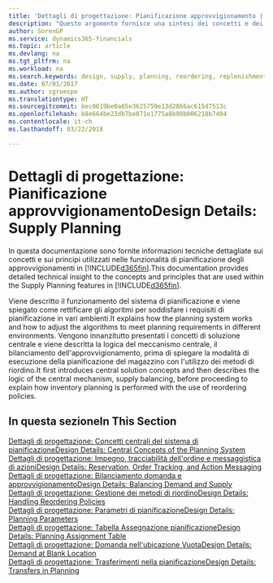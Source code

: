 ```yaml
---
title: 'Dettagli di progettazione: Pianificazione approvvigionamento | Microsoft Docs'
description: "Questo argomento fornisce una sintesi dei concetti e dei principi utilizzati nelle funzionalità di pianificazione degli approvvigionamenti in Finance and Operations, Business edition."
author: SorenGP
ms.service: dynamics365-financials
ms.topic: article
ms.devlang: na
ms.tgt_pltfrm: na
ms.workload: na
ms.search.keywords: design, supply, planning, reordering, replenishment
ms.date: 07/01/2017
ms.author: sgroespe
ms.translationtype: HT
ms.sourcegitcommit: bec0619be0a65e3625759e13d2866ac615d7513c
ms.openlocfilehash: b8e664be23db7be871e1775a8b98b006218b7404
ms.contentlocale: it-ch
ms.lasthandoff: 03/22/2018

---
```

# <a name="design-details-supply-planning"></a><span data-ttu-id="140e3-103">Dettagli di progettazione: Pianificazione approvvigionamento</span><span class="sxs-lookup"><span data-stu-id="140e3-103">Design Details: Supply Planning</span></span>
<span data-ttu-id="140e3-104">In questa documentazione sono fornite informazioni tecniche dettagliate sui concetti e sui principi utilizzati nelle funzionalità di pianificazione degli approvvigionamenti in [!INCLUDE[d365fin](includes/d365fin_md.md)].</span><span class="sxs-lookup"><span data-stu-id="140e3-104">This documentation provides detailed technical insight to the concepts and principles that are used within the Supply Planning features in [!INCLUDE[d365fin](includes/d365fin_md.md)].</span></span>  

<span data-ttu-id="140e3-105">Viene descritto il funzionamento del sistema di pianificazione e viene spiegato come rettificare gli algoritmi per soddisfare i requisiti di pianificazione in vari ambienti.</span><span class="sxs-lookup"><span data-stu-id="140e3-105">It explains how the planning system works and how to adjust the algorithms to meet planning requirements in different environments.</span></span> <span data-ttu-id="140e3-106">Vengono innanzitutto presentati i concetti di soluzione centrale e viene descritta la logica del meccanismo centrale, il bilanciamento dell'approvvigionamento, prima di spiegare la modalità di esecuzione della pianificazione del magazzino con l'utilizzo dei metodi di riordino.</span><span class="sxs-lookup"><span data-stu-id="140e3-106">It first introduces central solution concepts and then describes the logic of the central mechanism, supply balancing, before proceeding to explain how inventory planning is performed with the use of reordering policies.</span></span>  

## <a name="in-this-section"></a><span data-ttu-id="140e3-107">In questa sezione</span><span class="sxs-lookup"><span data-stu-id="140e3-107">In This Section</span></span>  
[<span data-ttu-id="140e3-108">Dettagli di progettazione: Concetti centrali del sistema di pianificazione</span><span class="sxs-lookup"><span data-stu-id="140e3-108">Design Details: Central Concepts of the Planning System</span></span>](design-details-central-concepts-of-the-planning-system.md)  
[<span data-ttu-id="140e3-109">Dettagli di progettazione: Impegno, tracciabilità dell'ordine e messaggistica di azioni</span><span class="sxs-lookup"><span data-stu-id="140e3-109">Design Details: Reservation, Order Tracking, and Action Messaging</span></span>](design-details-reservation-order-tracking-and-action-messaging.md)  
[<span data-ttu-id="140e3-110">Dettagli di progettazione: Bilanciamento domanda e approvvigionamento</span><span class="sxs-lookup"><span data-stu-id="140e3-110">Design Details: Balancing Demand and Supply</span></span>](design-details-balancing-demand-and-supply.md)  
[<span data-ttu-id="140e3-111">Dettagli di progettazione: Gestione dei metodi di riordino</span><span class="sxs-lookup"><span data-stu-id="140e3-111">Design Details: Handling Reordering Policies</span></span>](design-details-handling-reordering-policies.md)  
[<span data-ttu-id="140e3-112">Dettagli di progettazione: Parametri di pianificazione</span><span class="sxs-lookup"><span data-stu-id="140e3-112">Design Details: Planning Parameters</span></span>](design-details-planning-parameters.md)  
[<span data-ttu-id="140e3-113">Dettagli di progettazione: Tabella Assegnazione pianificazione</span><span class="sxs-lookup"><span data-stu-id="140e3-113">Design Details: Planning Assignment Table</span></span>](design-details-planning-assignment-table.md)  
[<span data-ttu-id="140e3-114">Dettagli di progettazione: Domanda nell'ubicazione Vuota</span><span class="sxs-lookup"><span data-stu-id="140e3-114">Design Details: Demand at Blank Location</span></span>](design-details-demand-at-blank-location.md)  
[<span data-ttu-id="140e3-115">Dettagli di progettazione: Trasferimenti nella pianificazione</span><span class="sxs-lookup"><span data-stu-id="140e3-115">Design Details: Transfers in Planning</span></span>](design-details-transfers-in-planning.md)

